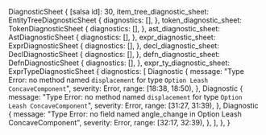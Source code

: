 DiagnosticSheet {
    [salsa id]: 30,
    item_tree_diagnostic_sheet: EntityTreeDiagnosticSheet {
        diagnostics: [],
    },
    token_diagnostic_sheet: TokenDiagnosticSheet {
        diagnostics: [],
    },
    ast_diagnostic_sheet: AstDiagnosticSheet {
        diagnostics: [],
    },
    expr_diagnostic_sheet: ExprDiagnosticSheet {
        diagnostics: [],
    },
    decl_diagnostic_sheet: DeclDiagnosticSheet {
        diagnostics: [],
    },
    defn_diagnostic_sheet: DefnDiagnosticSheet {
        diagnostics: [],
    },
    expr_ty_diagnostic_sheet: ExprTypeDiagnosticSheet {
        diagnostics: [
            Diagnostic {
                message: "Type Error: no method named `displacement` for type `Option Leash ConcaveComponent`",
                severity: Error,
                range: [18:38, 18:50),
            },
            Diagnostic {
                message: "Type Error: no method named `displacement` for type `Option Leash ConcaveComponent`",
                severity: Error,
                range: [31:27, 31:39),
            },
            Diagnostic {
                message: "Type Error: no field named angle_change in Option Leash ConcaveComponent",
                severity: Error,
                range: [32:17, 32:39),
            },
        ],
    },
}